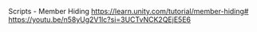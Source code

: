 Scripts - Member Hiding
https://learn.unity.com/tutorial/member-hiding#
https://youtu.be/n58yUg2V1lc?si=3UCTvNCK2QEjE5E6

